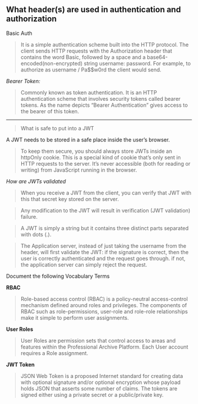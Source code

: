 
## What header(s) are used in authentication and authorization
Basic Auth

> It is a simple authentication scheme built into the HTTP protocol. The client sends HTTP requests with the Authorization header that contains the word Basic, followed by a space and a base64-encoded(non-encrypted) string username: password. For example, to authorize as username / Pa$$w0rd the client would send.

*Bearer Token:*

> Commonly known as token authentication. It is an HTTP authentication scheme that involves security tokens called bearer tokens. As the name depicts “Bearer Authentication” gives access to the bearer of this token.
***
> What is safe to put into a JWT

A JWT needs to be stored in a safe place inside the user’s browser.

> To keep them secure, you should always store JWTs inside an httpOnly cookie. This is a special kind of cookie that’s only sent in HTTP requests to the server. It’s never accessible (both for reading or writing) from JavaScript running in the browser.

*How are JWTs validated*

> When you receive a JWT from the client, you can verify that JWT with this that secret key stored on the server.

> Any modification to the JWT will result in verification (JWT validation) failure.

> A JWT is simply a string but it contains three distinct parts separated with dots (.).

> The Application server, instead of just taking the username from the header, will first validate the JWT: if the signature is correct, then the user is correctly authenticated and the request goes through. if not, the application server can simply reject the request.

Document the following Vocabulary Terms

**RBAC**

> Role-based access control (RBAC) is a policy-neutral access-control mechanism defined around roles and privileges. The components of RBAC such as role-permissions, user-role and role-role relationships make it simple to perform user assignments.

**User Roles**

> User Roles are permission sets that control access to areas and features within the Professional Archive Platform. Each User account requires a Role assignment.

**JWT Token**

> JSON Web Token is a proposed Internet standard for creating data with optional signature and/or optional encryption whose payload holds JSON that asserts some number of claims. The tokens are signed either using a private secret or a public/private key.